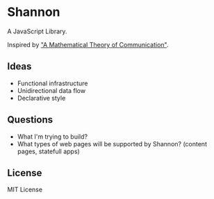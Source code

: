 # Shannon

A JavaScript Library.

Inspired by ["A Mathematical Theory of Communication"][1].

## Ideas

 * Functional infrastructure
 * Unidirectional data flow
 * Declarative style

## Questions

 * What I'm trying to build?
 * What types of web pages will be supported by Shannon? (content pages, statefull apps)

## License

MIT License

 [1]: http://cm.bell-labs.com/cm/ms/what/shannonday/shannon1948.pdf
 [2]: http://www.eden-study.org/articles/2006/abstraction-classes-sw-design_ieesw.pdf